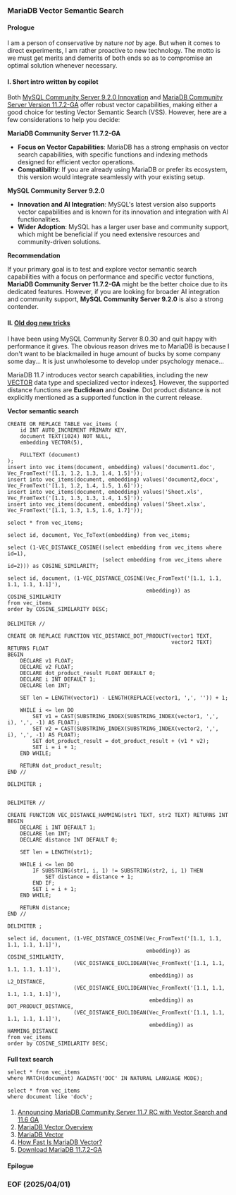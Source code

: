 ### MariaDB Vector Semantic Search 

#### Prologue 
I am a person of conservative by nature *not* by age. But when it comes to direct experiments, I am rather proactive to new technology. The motto is we must get merits and demerits of both ends so as to compromise an optimal solution whenever necessary. 


#### I. Short intro written by copilot
Both [MySQL Community Server 9.2.0 Innovation](https://dev.mysql.com/downloads/mysql/) and [MariaDB Community Server Version 11.7.2-GA](https://mariadb.com/downloads/) offer robust vector capabilities, making either a good choice for testing Vector Semantic Search (VSS). However, here are a few considerations to help you decide:

**MariaDB Community Server 11.7.2-GA**

- **Focus on Vector Capabilities**: MariaDB has a strong emphasis on vector search capabilities, with specific functions and indexing methods designed for efficient vector operations.
- **Compatibility**: If you are already using MariaDB or prefer its ecosystem, this version would integrate seamlessly with your existing setup.

**MySQL Community Server 9.2.0**

- **Innovation and AI Integration**: MySQL's latest version also supports vector capabilities and is known for its innovation and integration with AI functionalities.
- **Wider Adoption**: MySQL has a larger user base and community support, which might be beneficial if you need extensive resources and community-driven solutions.

**Recommendation**

If your primary goal is to test and explore vector semantic search capabilities with a focus on performance and specific vector functions, **MariaDB Community Server 11.7.2-GA** might be the better choice due to its dedicated features. However, if you are looking for broader AI integration and community support, **MySQL Community Server 9.2.0** is also a strong contender.


#### II. [Old dog new tricks](https://dictionary.cambridge.org/dictionary/english/you-can-t-teach-an-old-dog-new-tricks)
I have been using MySQL Community Server 8.0.30 and quit happy with performance it gives. The obvious reason drives me to MariaDB is because I don't want to be blackmailed in huge amount of bucks by some company some day... It is just unwholesome to develop under psychology menace... 

MariaDB 11.7 introduces vector search capabilities, including the new [VECTOR](https://mariadb.com/kb/en/vector-overview/) data type and specialized vector indexes[1](https://mariadb.org/projects/mariadb-vector/). However, the supported distance functions are **Euclidean** and **Cosine**. Dot product distance is not explicitly mentioned as a supported function in the current release.

**Vector semantic search**
```
CREATE OR REPLACE TABLE vec_items (
    id INT AUTO_INCREMENT PRIMARY KEY,
    document TEXT(1024) NOT NULL,
    embedding VECTOR(5),

    FULLTEXT (document)
);
insert into vec_items(document, embedding) values('document1.doc', Vec_FromText('[1.1, 1.2, 1.3, 1.4, 1.5]'));
insert into vec_items(document, embedding) values('document2,docx', Vec_FromText('[1.1, 1.2, 1.4, 1.5, 1.6]'));
insert into vec_items(document, embedding) values('Sheet.xls', Vec_FromText('[1.1, 1.3, 1.3, 1.4, 1.5]'));
insert into vec_items(document, embedding) values('Sheet.xlsx', Vec_FromText('[1.1, 1.3, 1.5, 1.6, 1.7]'));

select * from vec_items;

select id, document, Vec_ToText(embedding) from vec_items; 

select (1-VEC_DISTANCE_COSINE((select embedding from vec_items where id=1), 
                              (select embedding from vec_items where id=2))) as COSINE_SIMILARITY; 

select id, document, (1-VEC_DISTANCE_COSINE(Vec_FromText('[1.1, 1.1, 1.1, 1.1, 1.1]'), 
                                            embedding)) as COSINE_SIMILARITY
from vec_items
order by COSINE_SIMILARITY DESC;
```

#### 
```
DELIMITER //

CREATE OR REPLACE FUNCTION VEC_DISTANCE_DOT_PRODUCT(vector1 TEXT, 
                                                    vector2 TEXT) RETURNS FLOAT
BEGIN
    DECLARE v1 FLOAT;
    DECLARE v2 FLOAT;
    DECLARE dot_product_result FLOAT DEFAULT 0;
    DECLARE i INT DEFAULT 1;
    DECLARE len INT;

    SET len = LENGTH(vector1) - LENGTH(REPLACE(vector1, ',', '')) + 1;

    WHILE i <= len DO
        SET v1 = CAST(SUBSTRING_INDEX(SUBSTRING_INDEX(vector1, ',', i), ',', -1) AS FLOAT);
        SET v2 = CAST(SUBSTRING_INDEX(SUBSTRING_INDEX(vector2, ',', i), ',', -1) AS FLOAT);
        SET dot_product_result = dot_product_result + (v1 * v2);
        SET i = i + 1;
    END WHILE;

    RETURN dot_product_result;
END //

DELIMITER ;


DELIMITER //

CREATE FUNCTION VEC_DISTANCE_HAMMING(str1 TEXT, str2 TEXT) RETURNS INT
BEGIN
    DECLARE i INT DEFAULT 1;
    DECLARE len INT;
    DECLARE distance INT DEFAULT 0;

    SET len = LENGTH(str1);

    WHILE i <= len DO
        IF SUBSTRING(str1, i, 1) != SUBSTRING(str2, i, 1) THEN
            SET distance = distance + 1;
        END IF;
        SET i = i + 1;
    END WHILE;

    RETURN distance;
END //

DELIMITER ;
```

```
select id, document, (1-VEC_DISTANCE_COSINE(Vec_FromText('[1.1, 1.1, 1.1, 1.1, 1.1]'), 
                                            embedding)) as COSINE_SIMILARITY, 
                     (VEC_DISTANCE_EUCLIDEAN(Vec_FromText('[1.1, 1.1, 1.1, 1.1, 1.1]'), 
                                             embedding)) as L2_DISTANCE,
                     (VEC_DISTANCE_EUCLIDEAN(Vec_FromText('[1.1, 1.1, 1.1, 1.1, 1.1]'), 
                                             embedding)) as DOT_PRODUCT_DISTANCE,
                     (VEC_DISTANCE_EUCLIDEAN(Vec_FromText('[1.1, 1.1, 1.1, 1.1, 1.1]'), 
                                             embedding)) as HAMMING_DISTANCE
from vec_items
order by COSINE_SIMILARITY DESC;
```

#### 
**Full text search**
```
select * from vec_items 
where MATCH(document) AGAINST('DOC' IN NATURAL LANGUAGE MODE);

select * from vec_items 
where document like 'doc%'; 
```

#### 
1. [Announcing MariaDB Community Server 11.7 RC with Vector Search and 11.6 GA](https://mariadb.com/resources/blog/announcing-mariadb-community-server-11-7-rc-with-vector-search-and-11-6-ga/)
1. [MariaDB Vector Overview](https://mariadb.com/kb/en/vector-overview/)
1. [MariaDB Vector](https://mariadb.org/projects/mariadb-vector/)
1. [How Fast Is MariaDB Vector?](https://mariadb.com/resources/blog/how-fast-is-mariadb-vector/)
1. [Download MariaDB 11.7.2-GA](https://dlm.mariadb.com/4181751/MariaDB/mariadb-11.7.2/winx64-packages/mariadb-11.7.2-winx64.msi)


#### Epilogue 


### EOF (2025/04/01)
